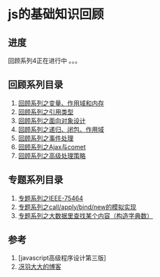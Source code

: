 # js的基础知识回顾

## 进度

回顾系列4正在进行中 。。。

## 回顾系列目录

1. [回顾系列之变量、作用域和内存](https://github.com/xuweikang/jsBasicReview/issues/1)
2. [回顾系列之引用类型](https://github.com/xuweikang/jsBasicReview/issues/2)
3. [回顾系列之面向对象设计](https://github.com/xuweikang/jsBasicReview/issues/3)
4. [回顾系列之递归、闭包、作用域](https://github.com/xuweikang/jsBasicReview/issues/4)
5. [回顾系列之事件处理](https://github.com/xuweikang/jsBasicReview/issues/1)
6. [回顾系列之Ajax与comet]()
7. [回顾系列之高级处理策略]()

## 专题系列目录
1. [专题系列之IEEE-75464]()
2. [专题系列之call/apply/bind/new的模拟实现]()
3. [专题系列之大数据里查找某个内容（构造字典数）](https://juejin.im/post/5bec223f5188250c102116b5)

## 参考

1. [javascript高级程序设计第三版]
2. [冴羽大大的博客](https://github.com/mqyqingfeng/Blog)

 
